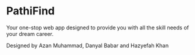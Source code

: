 # PathiFind
Your one-stop web app designed to provide you with all the skill needs of your dream career.

Designed by Azan Muhammad, Danyal Babar and Hazyefah Khan
